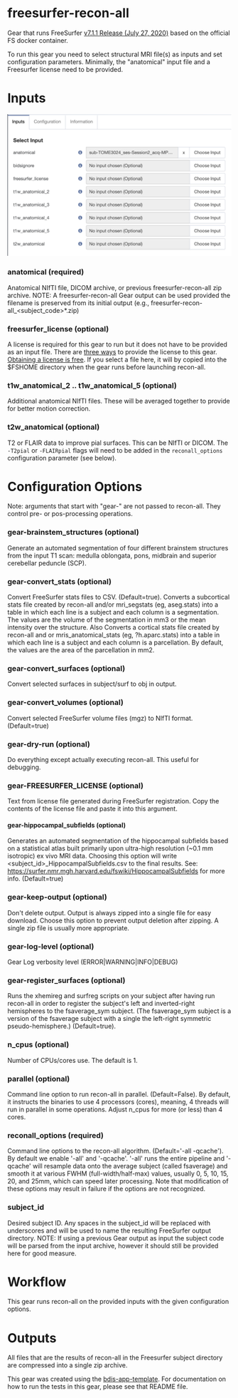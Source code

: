 # freesurfer-recon-all
Gear that runs FreeSurfer [v7.1.1 Release (July 27, 2020)](https://surfer.nmr.mgh.harvard.edu/fswiki/ReleaseNotes) based on the official FS docker container.

To run this gear you need to select structural MRI file(s) as inputs and set configuration parameters.  Minimally, the "anatomical" input file and a Freesurfer license need to be provided.

# Inputs

![Inputs](README_img/inputs.png)

### anatomical (required)

Anatomical NIfTI file, DICOM archive, or previous freesurfer-recon-all zip archive. NOTE: A freesurfer-recon-all Gear output can be used provided the filename is preserved from its initial output (e.g., freesurfer-recon-all_<subject_code>*.zip)

### freesurfer_license (optional)
A license is required for this gear to run but it does not have to be provided as an input file.
There are [three ways](https://docs.flywheel.io/hc/en-us/articles/360013235453-How-to-include-a-Freesurfer-license-file-in-order-to-run-the-fMRIPrep-gear-) to provide the license to this gear.
[Obtaining a license is free](https://surfer.nmr.mgh.harvard.edu/registration.html).
If you select a file here, it will by copied into the $FSHOME directory when the gear runs before launching recon-all.

### t1w_anatomical_2 .. t1w_anatomical_5 (optional)
Additional anatomical NIfTI files.  These will be averaged together to provide for better motion correction.

### t2w_anatomical (optional)

T2 or FLAIR data to improve pial surfaces.  This can be NIfTI or DICOM.  The `-T2pial` or `-FLAIRpial` flags will need to be added in the `reconall_options` configuration parameter (see below).

# Configuration Options
Note: arguments that start with "gear-" are not passed to recon-all.  They control pre- or pos-processing operations.

### gear-brainstem_structures (optional)

Generate an automated segmentation of four different brainstem structures from the input T1 scan: medulla oblongata, pons, midbrain and superior cerebellar peduncle (SCP).

### gear-convert_stats (optional)

Convert FreeSurfer stats files to CSV. (Default=true). Converts a subcortical stats file created by recon-all and/or mri_segstats (eg, aseg.stats) into a table in which each line is a subject and each column is a segmentation. The values are the volume of the segmentation in mm3 or the mean intensity over the structure. Also Converts a cortical stats file created by recon-all and or mris_anatomical_stats (eg, ?h.aparc.stats) into a table in which each line is a subject and each column is a parcellation. By default, the values are the area of the parcellation in mm2.

### gear-convert_surfaces (optional)

Convert selected surfaces in subject/surf to obj in output.

### gear-convert_volumes (optional)

Convert selected FreeSurfer volume files (mgz) to NIfTI format. (Default=true)

### gear-dry-run (optional)
Do everything except actually executing recon-all.  This useful for debugging.

### gear-FREESURFER_LICENSE (optional)
Text from license file generated during FreeSurfer registration.
Copy the contents of the license file and paste it into this argument.

#### gear-hippocampal_subfields (optional)

Generates an automated segmentation of the hippocampal subfields based on a statistical atlas built primarily upon ultra-high resolution (~0.1 mm isotropic) ex vivo MRI data. Choosing this option will write <subject_id>_HippocampalSubfields.csv to the final results. See: https://surfer.nmr.mgh.harvard.edu/fswiki/HippocampalSubfields for more info. (Default=true)

### gear-keep-output (optional)
Don't delete output.  Output is always zipped into a single file for
easy download.  Choose this option to prevent output deletion after zipping.  A single zip file is usually more appropriate.

### gear-log-level (optional)
Gear Log verbosity level (ERROR|WARNING|INFO|DEBUG)

### gear-register_surfaces (optional)

Runs the xhemireg and surfreg scripts on your subject after having run recon-all in order to register the subject's left and inverted-right hemispheres to the fsaverage_sym subject. (The fsaverage_sym subject is a version of the fsaverage subject with a single the left-right symmetric pseudo-hemisphere.) (Default=true).

### n_cpus (optional)
Number of CPUs/cores use.  The default is 1.

### parallel (optional)

Command line option to run recon-all in parallel. (Default=False). By default, it instructs the binaries to use 4 processors (cores), meaning, 4 threads will run in parallel in some operations. Adjust n_cpus for more (or less) than 4 cores.

### reconall_options (required)

Command line options to the recon-all algorithm. (Default='-all -qcache'). By default we enable '-all' and '-qcache'. '-all' runs the entire pipeline and '-qcache' will resample data onto the average subject (called fsaverage) and smooth it at various FWHM (full-width/half-max) values, usually 0, 5, 10, 15, 20, and 25mm, which can speed later processing. Note that modification of these options may result in failure if the options are not recognized.

### subject_id

Desired subject ID. Any spaces in the subject_id will be replaced with underscores and will be used to name the resulting FreeSurfer output directory. NOTE: If using a previous Gear output as input the subject code will be parsed from the input archive, however it should still be provided here for good measure.

# Workflow
This gear runs recon-all on the provided inputs with the given configuration options.

# Outputs
All files that are the results of recon-all in the Freesurfer subject directory are compressed into a single zip archive.

This gear was created using the [bdis-app-template](https://github.com/flywheel-apps/bids-app-template).  For documentation on how to run the tests in this gear, please see that README file.
